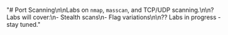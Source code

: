 "# Port Scanning\n\nLabs on `nmap`, `masscan`, and TCP/UDP scanning.\n\n? Labs will cover:\n- Stealth scans\n- Flag variations\n\n?? Labs in progress - stay tuned." 
